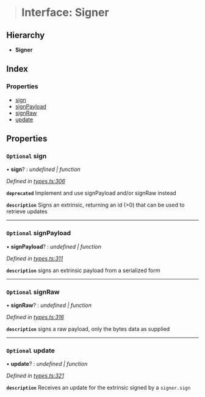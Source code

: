 > # Interface: Signer

## Hierarchy

* **Signer**

## Index

### Properties

* [sign](_types_.signer.md#optional-sign)
* [signPayload](_types_.signer.md#optional-signpayload)
* [signRaw](_types_.signer.md#optional-signraw)
* [update](_types_.signer.md#optional-update)

## Properties

### `Optional` sign

• **sign**? : *undefined | function*

*Defined in [types.ts:306](https://github.com/polkadot-js/api/blob/67d6c50/packages/api/src/types.ts#L306)*

**`deprecated`** Implement and use signPayload and/or signRaw instead

**`description`** Signs an extrinsic, returning an id (>0) that can be used to retrieve updates

___

### `Optional` signPayload

• **signPayload**? : *undefined | function*

*Defined in [types.ts:311](https://github.com/polkadot-js/api/blob/67d6c50/packages/api/src/types.ts#L311)*

**`description`** signs an extrinsic payload from a serialized form

___

### `Optional` signRaw

• **signRaw**? : *undefined | function*

*Defined in [types.ts:316](https://github.com/polkadot-js/api/blob/67d6c50/packages/api/src/types.ts#L316)*

**`description`** signs a raw payload, only the bytes data as supplied

___

### `Optional` update

• **update**? : *undefined | function*

*Defined in [types.ts:321](https://github.com/polkadot-js/api/blob/67d6c50/packages/api/src/types.ts#L321)*

**`description`** Receives an update for the extrinsic signed by a `signer.sign`